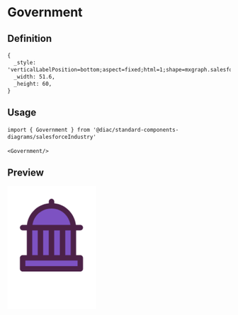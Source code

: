 # Government

## Definition

```
{
  _style: 'verticalLabelPosition=bottom;aspect=fixed;html=1;shape=mxgraph.salesforce.government;',
  _width: 51.6,
  _height: 60,
}
```

## Usage

```
import { Government } from '@diac/standard-components-diagrams/salesforceIndustry'

<Government/>
```

## Preview

<img src="./government.png" width="200"/>
